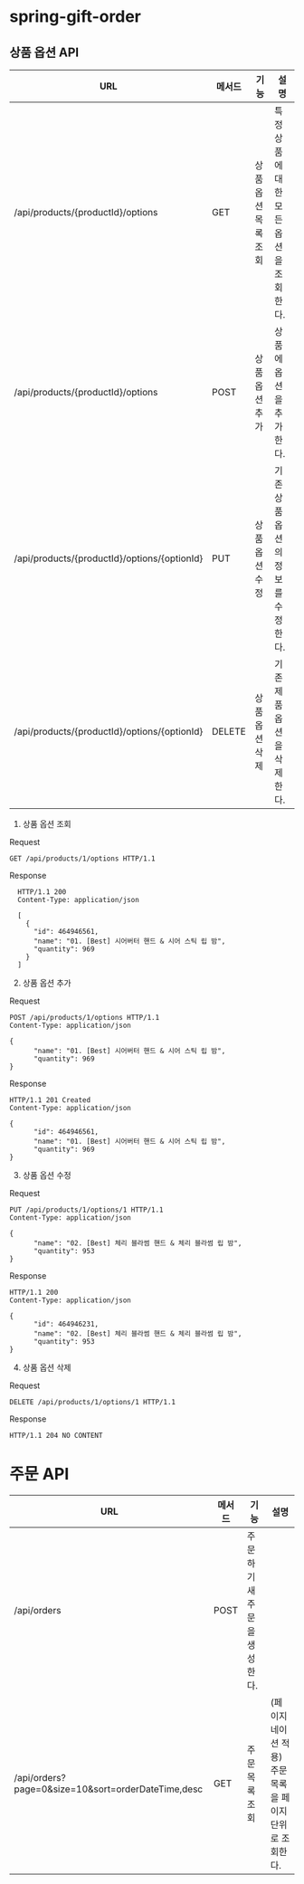 # spring-gift-order

 
 ## 상품 옵션 API
|URL|메서드|기능|설명|
|---------|----|-------|--------|
|/api/products/{productId}/options|GET|상품 옵션 목록 조회|특정 상품에 대한 모든 옵션을 조회한다.|
|/api/products/{productId}/options|POST|상품 옵션 추가|상품에 옵션을 추가한다.|
|/api/products/{productId}/options/{optionId}|PUT|상품 옵션 수정|기존 상품 옵션의 정보를 수정한다.|
|/api/products/{productId}/options/{optionId}|DELETE|상품 옵션 삭제|기존 제품 옵션을 삭제한다.|


1. 상품 옵션 조회

Request
```
GET /api/products/1/options HTTP/1.1
```

Response
```
  HTTP/1.1 200 
  Content-Type: application/json
  
  [
    {
      "id": 464946561,
      "name": "01. [Best] 시어버터 핸드 & 시어 스틱 립 밤",
      "quantity": 969
    }
  ]
```

2. 상품 옵션 추가

Request
```
POST /api/products/1/options HTTP/1.1
Content-Type: application/json

{
      "name": "01. [Best] 시어버터 핸드 & 시어 스틱 립 밤",
      "quantity": 969
}
```

Response
```
HTTP/1.1 201 Created
Content-Type: application/json

{
      "id": 464946561,
      "name": "01. [Best] 시어버터 핸드 & 시어 스틱 립 밤",
      "quantity": 969
}
```

3. 상품 옵션 수정

Request
```
PUT /api/products/1/options/1 HTTP/1.1
Content-Type: application/json

{
      "name": "02. [Best] 체리 블라썸 핸드 & 체리 블라썸 립 밤",
      "quantity": 953
}
```

Response
```
HTTP/1.1 200
Content-Type: application/json

{
      "id": 464946231,
      "name": "02. [Best] 체리 블라썸 핸드 & 체리 블라썸 립 밤",
      "quantity": 953
}
```

4. 상품 옵션 삭제

Request
```
DELETE /api/products/1/options/1 HTTP/1.1
```

Response
```
HTTP/1.1 204 NO CONTENT
```
   

# 주문 API
|URL|메서드|기능|설명|
|---------|----|-------|--------|
|/api/orders|POST|주문하기	새 주문을 생성한다.|
|/api/orders?page=0&size=10&sort=orderDateTime,desc|GET|주문 목록 조회|(페이지네이션 적용)	주문 목록을 페이지 단위로 조회한다.|
